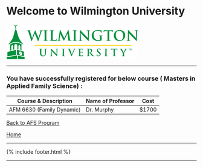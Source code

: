 # Welcome to Wilmington University

![Image](Images/wilmu-logo.png "Welcome to Wilmington University")

---

### You have successfully registered for below course ( Masters in Applied Family Science) :

|Course & Description| Name of Professor |Cost | 
|---    | ---               | --- |
|AFM 6630 (Family Dynamic) | Dr. Murphy | $1700 | 

<a href="https://tuojeanbaptiste.github.io/TeamC/msafs.html" style="right;">Back to AFS Program</a>

[Home](https://tuojeanbaptiste.github.io/TeamC/)

---

{% include footer.html %}

---
